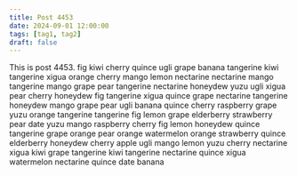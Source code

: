 ```yaml
---
title: Post 4453
date: 2024-09-01 12:00:00
tags: [tag1, tag2]
draft: false
---
```

This is post 4453.
fig
kiwi
cherry
quince
ugli
grape
banana
tangerine
kiwi
tangerine
xigua
orange
cherry
mango
lemon
nectarine
nectarine
mango
tangerine
mango
grape
pear
tangerine
nectarine
honeydew
yuzu
ugli
xigua
pear
cherry
honeydew
fig
tangerine
xigua
quince
grape
nectarine
tangerine
honeydew
mango
grape
pear
ugli
banana
quince
cherry
raspberry
grape
yuzu
orange
tangerine
tangerine
fig
lemon
grape
elderberry
strawberry
pear
date
yuzu
mango
raspberry
cherry
fig
lemon
honeydew
quince
tangerine
grape
orange
pear
orange
watermelon
orange
strawberry
quince
elderberry
honeydew
cherry
apple
ugli
mango
lemon
yuzu
cherry
nectarine
xigua
kiwi
grape
tangerine
kiwi
tangerine
nectarine
quince
xigua
watermelon
nectarine
quince
date
banana
